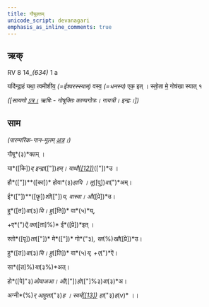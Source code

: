 ```yaml
---
title: गौषूक्तम्  
unicode_script: devanagari  
emphasis_as_inline_comments: true
---   
```


## ऋक्

RV 8 14_*(634)* 1 a

यदि॑न्द्रा॒हं यथा॒ त्वमीशी॑य॒ *(=ईश्वरस्स्याम्)* वस्व॒ *(=धनस्य)* एक॒ इत् । स्तो॒ता मे॒ गोष॑खा स्यात् १

*([सायणो [ऽत्र।](https://archive.org/stream/RgVedaWithSayanasCommentaryPart3/rv_sayanabhasya_part3%23page/n707/mode/1up&sa=D&ust=1542425956213000) ऋषिः - गोषूक्तिः काण्वगोत्रः। गायत्री। इन्द्रः।])*

## साम

*(पारम्परिक-गान-मूलम् [अत्र](https://archive.org/stream/sAmaveda-jaiminIya-paravastu-paramparA-docs/VIVAAHA%2520UPANAYANA%2520SAAMAANI%23mode/1up&sa=D&ust=1542425956213000)।)*

गौषू*(३)*क्तम् ।

या*([कि])*द् इन्द्रा*(["])*हम्। याथौ[*([12])*](#ftnt12)*(["])*उ ।

हौ*(["])**([का])* होवा*(३)*हायि । तू*([पु])*वा*(")*अम्।

ई*(["])**([फॄ])*शी*(["])*य, वास्वा। औ*([प्रे])*उ।

हु*([त])*वा*(३)*यि। हु*([ति])* वा*(५)*य्,

+ए*(")*ऎ,का*([ता]%)* ई*([प्रे])*इत् ।

स्तो*([पृ])*ता*(["])* मे*(["])* गो*("३)*, सा*(%)*खौ*([प्रे])*उ।

हु*([त])*वा*(३)*यि। हु*([ति])* वा*(५)*य्, +ए*(")*ऎ।

सा*([त]%)*या*(३%)*अत्।

हो*([पे]"३)*ओवाअआ। औ*(["])*हो*(["]%३)*वा*(३)*अ।

अग्नी*(%)*र् आहुता*("३)*ह । स्वर्म[*([13])*](#ftnt13) हा*("३)*ह*(v)* ।।